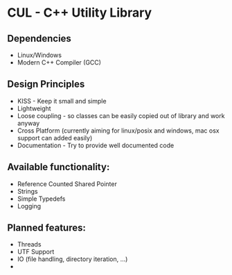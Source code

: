 CUL - C++ Utility Library 
==========================

Dependencies
--------------------------
* Linux/Windows
* Modern C++ Compiler (GCC)


Design Principles
--------------------------
* KISS - Keep it small and simple
* Lightweight
* Loose coupling - so classes can be easily copied out of library and work anyway
* Cross Platform (currently aiming for linux/posix and windows, mac osx support can added easily)
* Documentation - Try to provide well documented code


Available functionality:
-----------------------------------

* Reference Counted Shared Pointer
* Strings
* Simple Typedefs
* Logging


Planned features:
------------------------------------

* Threads
* UTF Support
* IO (file handling, directory iteration, ...)
* 